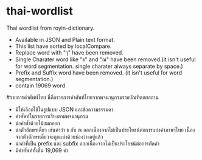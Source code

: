 # thai-wordlist
Thai wordlist from royin-dictionary. 
- Available in JSON and Plain text format. 
- This list have sorted by localCompare.
- Replace word with "ๆ" have been removed.
- Single Charater word like "ธ" and "ณ" have been removed.(it isn't useful for word segmentation. single charater always separate by space.)
- Prefix and Suffix word have been removed. (it isn't useful for word segmentation.)
- contain 19069 word

#รายการคำศัพท์ไทย
นี่คือรายการคำศัพท์ไทยจากพจนานุกรมราชบัณฑิตถยสถาน
- มีให้เลือกใช้ในรูปแบบ JSON และข้อความธรรมดา
- คำศัพท์ในรายการเรียงตามพจนานุกรม
- นำคำซ้ำด้วยไม้ยมกออก
- นำตัวอักษรเดี่ยว เช่นคำว่า ธ กับ ณ ออกเนื่องจากไม่เป็นประโยชน์ต่อการแบ่งคำภาษาไทย เนื้องจากตัวอักษรเดี่ยวจะถูกแบ่งด้วยช่องว่างอยู่แล้ว
- นำคำที่เป็น prefix และ subfix ออกเนื่องจากไม่เป็นประโยชน์ต่อการตัดคำ
- มีคำศัพท์ทั้งสิ้น 19,069 คำ
